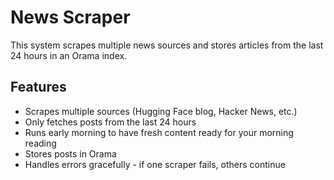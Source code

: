 # News Scraper

This system scrapes multiple news sources and stores articles from the last 24 hours in an Orama index.

## Features
- Scrapes multiple sources (Hugging Face blog, Hacker News, etc.)
- Only fetches posts from the last 24 hours
- Runs early morning to have fresh content ready for your morning reading
- Stores posts in Orama
- Handles errors gracefully - if one scraper fails, others continue

